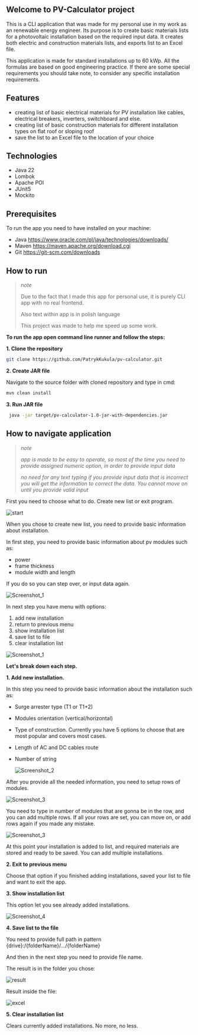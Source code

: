 ## Welcome to PV-Calculator project

This is a CLI application that was made for my personal use in my work as an renewable energy engineer. 
Its purpose is to create basic materials lists for a photovoltaic installation based on the required input data. 
It creates both electric and construction materials lists, and exports list to an Excel file.

This application is made for standard installations up to 60 kWp. All the formulas are based on good engineering practice.
If there are some special requirements you should take note, to consider any specific installation requirements.

## Features

- creating list of basic electrical materials for PV installation like cables, electrical breakers, inverters, switchboard and else.
- creating list of basic construction materials for different installation types on flat roof or sloping roof
- save the list to an Excel file to the location of your choice

## Technologies

- Java 22
- Lombok
- Apache POI
- JUnit5
- Mockito

## Prerequisites
To run the app you need to have installed on your machine:
- Java https://www.oracle.com/pl/java/technologies/downloads/
- Maven https://maven.apache.org/download.cgi
- Git https://git-scm.com/downloads

## How to run

>*note*
>
>Due to the fact that I made this app for personal use, it is purely CLI app with no real frontend.
>
>Also text within app is in polish language
>
>This project was made to help me speed up some work.

**To run the app open command line runner and follow the steps:**

**1. Clone the repository**
  ```bash
  git clone https://github.com/PatrykKukula/pv-calculator.git
```

**2. Create JAR file**

Navigate to the source folder with cloned repository and type in cmd:

   ```bash
   mvn clean install
   ```
   
**3. Run JAR file**
 ```bash
  java -jar target/pv-calculator-1.0-jar-with-dependencies.jar
```


## How to navigate application

>*note*
>
>*app is made to be easy to operate, so most of the time you need to provide assigned numeric option, in order to provide input data*
>
>*no need for any text typing*
>*if you provide input data that is incorrect you will get the information to correct the data. You cannot move on until you provide valid input*

First you need to choose what to do. Create new list or exit program.

![start](https://github.com/user-attachments/assets/1e72be02-50ec-473c-b694-65fba788b071)

When you chose to create new list, you need to provide basic information about installation.

In first step, you need to provide basic information about pv modules such as:

- power
- frame thickness
- module width and length

If you do so you can step over, or input data again.

![Screenshot_1](https://github.com/user-attachments/assets/57922bc7-5ffa-4bb9-b205-1867314db852)

In next step you have menu with options:

1. add new installation
2. return to previous menu
3. show installation list
4. save list to file
5. clear installation list

  ![Screenshot_1](https://github.com/user-attachments/assets/23e173d0-0add-4fa9-936a-773effceb4d9)

**Let's break down each step.**

**1. Add new installation.** 

In this step you need to provide basic information about the installation such as:

- Surge arrester type (T1 or T1+2)
- Modules orientation (vertical/horizontal)
- Type of construction. Currently you have 5 options to choose that are most popular and covers most cases.
- Length of AC and DC cables route
- Number of string

  ![Screenshot_2](https://github.com/user-attachments/assets/69eafc45-245c-4940-9a8a-3a762b4eec3b)

  
After you provide all the needed information, you need to setup rows of modules.

![Screenshot_3](https://github.com/user-attachments/assets/724f5dfa-be57-4fc1-827d-3255f106f02e)

You need to type in number of modules that are gonna be in the row, and you can add multiple rows. If all your rows are set, you can move on, or add rows again if you made any mistake. 

![Screenshot_3](https://github.com/user-attachments/assets/8c347c39-c4c0-487e-9276-2eb37efc5cef)

At this point your installation is added to list, and required materials are stored and ready to be saved. You can add multiple installations.

**2. Exit to previous menu**

Choose that option if you finished adding installations, saved your list to file and want to exit the app.

**3. Show installation list**

This option let you see already added installations.

![Screenshot_4](https://github.com/user-attachments/assets/1b837414-8167-4ee7-af88-e4849dc9bddf)

**4. Save list to the file**

You need to provide full path in pattern {drive}:/{folderName}/.../{folderName}

And then in the next step you need to provide file name.

The result is in the folder you chose:

![result](https://github.com/user-attachments/assets/45ef4b5c-0b81-444c-a4a4-e3750cde8b1e)

Result inside the file:

![excel](https://github.com/user-attachments/assets/ea4b8fa2-0499-4889-b9c8-723c502b2749)


**5. Clear installation list**

Clears currently added installations. No more, no less.
